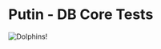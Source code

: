 Putin - DB Core Tests
=====================

![Dolphins!](http://meatcurtainofdoom.files.wordpress.com/2013/05/putin-with-dolphins.jpg)

